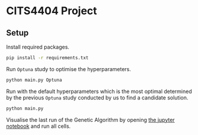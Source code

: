# CITS4404 Project

## Setup

Install required packages.

```bash
pip install -r requirements.txt
```

Run `Optuna` study to optimise the hyperparameters.

```bash
python main.py Optuna
```

Run with the default hyperparameters which is the most optimal determined by the previous `Optuna` study conducted by us to find a candidate solution.

```bash
python main.py
```

Visualise the last run of the Genetic Algorithm by opening [the jupyter notebook](visual.ipynb) and run all cells.
